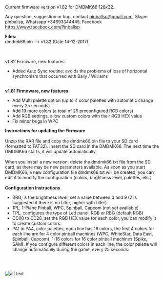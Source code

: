 
Current firmware version v1.82 for DMDMK66 128x32..

Any question, suggestion or bug, contact pinballsp@gmail.com, Skype pinballsp, Whatsapp +34693344445, Facebook https://www.facebook.com/Pinballsp

<b>Files:</b><br>
dmdmk66.bin --> v1.82 (Date 14-12-2017) <br>

<br>
<br>v1.82 Firmware, new features</b>
<ul>
<li>Added Auto Sync routine: avoids the problems of loss of horizontal synchronism that occurred with Bally / Williams</li>
</ul>

<br>
<b>v1.81 Firmnware, new features</b>
<ul>
<li>Add Multi palette option (up to 4 color palettes with automatic change every 25 seconds) </li>
<li>Add 10 more colors (a total of 29 preconfigured RGB colors)</li>
<li>Add RGB settings, allow custom colors with their RGB HEX value</li>
<li>Fix minor bugs in WPC</li>
</ul>

<b>Instructions for updating the Firmware</b>
<br><br>
Unzip the RAR file and copy the dmdmk66.bin file to your SD card (formatted to FAT32). Insert the SD card in the DMDMK66. The next time the DMDMK66 starts, it will update automatically.<br><br>
When you install a new version, delete the dmdmk66.txt file from the SD card, as there may be new parameters available. As soon as you start DMDMK66, a new configuration file dmdmk66.txt will be created, you can edit it to modify the configuration (colors, brightness level, palettes, etc.)
<br><br>
<b>Configuration Instructions</b>
<br>
<ul>
<li> BRG, is the brightness level, set a value between 0 and 9 (2 is suggested if there is no filter, higher with filter) </ li>
<li> 1PL, 1-Plane Pinball, WPC, Spinball, Capcom (not yet available) </ li>
<li> TPL, configures the type of Led panel, RGB or RBG (default RGB) </ li>
<li> CC00 to CC28, set the RGB HEX value for each color, you can modify it to create custom colors. </ li>
<li> PA1 to PA4, color palettes, each line has 16 colors, the first 4 colors for each line are for 4 color pinball machines (WPC, WhiteStar, Data East, Spinball, Capcom). 1-16 colors for 16 color pinball machines (Spike, SAM). If you configure
different colors in each line, the color palette will change automatically during the game, every 25 seconds. </ li>
</ul>


<br><br>

![alt text](https://i.imgur.com/4dzc30F.jpg)
